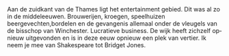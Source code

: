 <div lang="nl">
Aan de zuidkant van de Thames ligt het entertainment gebied. Dit was al zo in 
de middeleeuwen. Brouwerijen, kroegen, speelhuizen beergevechten,bordelen en 
de gevangenis allemaal onder de vleugels van de bisschop van Winchester. 
Lucratieve business. De wijk heeft zichzelf opnieuw uitgevonden en is in deze 
eeuw opnieuw een plek van vertier. Ik neem je mee van Shakespeare tot Bridget Jones.
</div>
